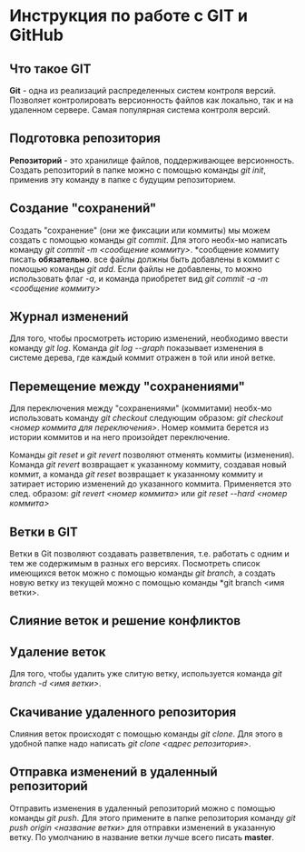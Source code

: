 
# Инструкция по работе с GIT и GitHub

## Что такое GIT

**Git** - одна из реализаций распределенных систем контроля версий. Позволяет контролировать версионность файлов как локально, так и на удаленном сервере. Самая популярная система контроля версий.

## Подготовка репозитория

**Репозиторий** - это хранилище файлов, поддерживающее версионность. Создать репозиторий в папке можно с помощью команды *git init*, применив эту команду в папке с будущим репозиторием. 

## Создание "сохранений"

Создать "сохранение" (они же фиксации или коммиты) мы можем создать с помощью команды *git commit*. Для этого необх-мо написать команду *git commit -m <сообщение коммиту>*. *сообщение коммиту писать **обязательно**. все файлы должны быть добавлены в коммит с помощью команды *git add*. Если файлы не добавлены, то можно использовать флаг *-а*, и команда приобретет вид *git commit -a -m <сообщение коммиту>*

## Журнал изменений

Для того, чтобы просмотреть историю изменений, необходимо ввести команду *git log*.
Команда *git log --graph* показывает изменения в системе дерева, где каждый коммит отражен в той или иной ветке. 

## Перемещение между "сохранениями"

Для переключения между "сохранениями" (коммитами) необх-мо использовать команду *git checkout* следующим образом: *git checkout <номер коммита для переключения>*. Номер коммита берется из истории коммитов и на него произойдет переключение. 

Команды *git reset* и *git revert* позволяют отменять коммиты (изменения). Команда *git revert* возвращает к указанному коммиту, создавая новый коммит, а команда *git reset* возвращает к указанному коммиту и затирает историю изменений до указанного коммита. Применяется это след. образом: *git revert <номер коммита>* или *git reset --hard <номер коммита>*


## Ветки в GIT

Ветки в Git  позволяют создавать разветвления, т.е. работать с одним и тем же содержимым в разных его версиях. Посмотреть список имеющихся веток можно с помощью команды *git branch*, а создать новую ветку из текущей можно с помощью команды *git branch <имя ветки>. 
## Слияние веток и решение конфликтов


## Удаление веток

Для того, чтобы удалить уже слитую ветку, используется команда *git branch -d <имя ветки>*.

## Скачивание удаленного репозитория

Слияния веток происходят с помощью команды *git clone*. Для этого в удобной папке надо написать *git clone <адрес репозитория>*.

## Отправка изменений в удаленный репозиторий

Отправить изменения в удаленный репозиторий можно с помощью команды *git push*. Для этого примените в папке репозитория команду *git push origin <название ветки>* для отправки изменений в указанную ветку. По умолчанию в название ветки лучше всего писать **master**.
